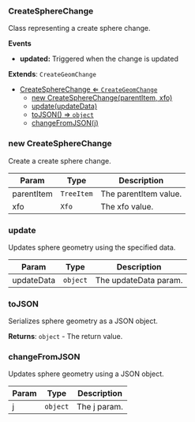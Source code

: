 <a name="CreateSphereChange"></a>

### CreateSphereChange 
Class representing a create sphere change.

**Events**
* **updated:** Triggered when the change is updated


**Extends**: <code>CreateGeomChange</code>  

* [CreateSphereChange ⇐ <code>CreateGeomChange</code>](#CreateSphereChange)
    * [new CreateSphereChange(parentItem, xfo)](#new-CreateSphereChange)
    * [update(updateData)](#update)
    * [toJSON() ⇒ <code>object</code>](#toJSON)
    * [changeFromJSON(j)](#changeFromJSON)

<a name="new_CreateSphereChange_new"></a>

### new CreateSphereChange
Create a create sphere change.


| Param | Type | Description |
| --- | --- | --- |
| parentItem | <code>TreeItem</code> | The parentItem value. |
| xfo | <code>Xfo</code> | The xfo value. |

<a name="CreateSphereChange+update"></a>

### update
Updates sphere geometry using the specified data.



| Param | Type | Description |
| --- | --- | --- |
| updateData | <code>object</code> | The updateData param. |

<a name="CreateSphereChange+toJSON"></a>

### toJSON
Serializes sphere geometry as a JSON object.


**Returns**: <code>object</code> - The return value.  
<a name="CreateSphereChange+changeFromJSON"></a>

### changeFromJSON
Updates sphere geometry using a JSON object.



| Param | Type | Description |
| --- | --- | --- |
| j | <code>object</code> | The j param. |

